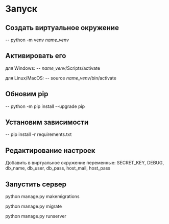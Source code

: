 # Запуск
## Cоздать виртуальное окружение
-- python -m venv *name_venv*

## Активировать его
для Windows:
-- *name_venv*/Scripts/activate

для Linux/MacOS:
-- source *name_venv*/bin/activate

## Обновим pip
-- python -m pip install --upgrade pip

## Установим зависимости
-- pip install -r requirements.txt

## Редактирование настроек
Добавить в виртуальное окружение переменные:
SECRET_KEY, DEBUG, db_name, db_user, db_pass, host_mail, host_pass

## Запустить сервер
python manage.py makemigrations

python manage.py migrate

python manage.py runserver
